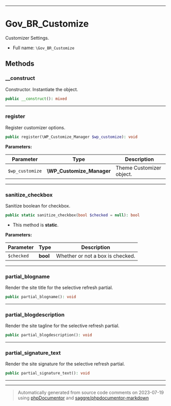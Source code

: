 ***

# Gov_BR_Customize

Customizer Settings.



* Full name: `\Gov_BR_Customize`




## Methods


### __construct

Constructor. Instantiate the object.

```php
public __construct(): mixed
```











***

### register

Register customizer options.

```php
public register(\WP_Customize_Manager $wp_customize): void
```








**Parameters:**

| Parameter | Type | Description |
|-----------|------|-------------|
| `$wp_customize` | **\WP_Customize_Manager** | Theme Customizer object. |




***

### sanitize_checkbox

Sanitize boolean for checkbox.

```php
public static sanitize_checkbox(bool $checked = null): bool
```



* This method is **static**.




**Parameters:**

| Parameter | Type | Description |
|-----------|------|-------------|
| `$checked` | **bool** | Whether or not a box is checked. |




***

### partial_blogname

Render the site title for the selective refresh partial.

```php
public partial_blogname(): void
```











***

### partial_blogdescription

Render the site tagline for the selective refresh partial.

```php
public partial_blogdescription(): void
```











***

### partial_signature_text

Render the site signature for the selective refresh partial.

```php
public partial_signature_text(): void
```











***


***
> Automatically generated from source code comments on 2023-07-19 using [phpDocumentor](http://www.phpdoc.org/) and [saggre/phpdocumentor-markdown](https://github.com/Saggre/phpDocumentor-markdown)
